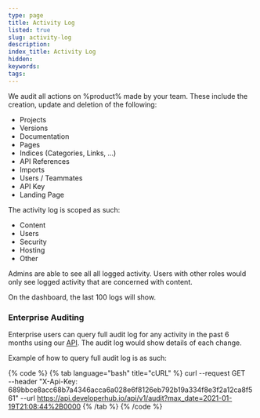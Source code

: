 ```yaml
---
type: page
title: Activity Log
listed: true
slug: activity-log
description: 
index_title: Activity Log
hidden: 
keywords: 
tags: 
---
```



We audit all actions on %product% made by your team. These include the creation, update and deletion of the following:

- Projects
- Versions
- Documentation
- Pages
- Indices (Categories, Links, ...)
- API References
- Imports
- Users / Teammates
- API Key
- Landing Page

The activity log is scoped as such:

- Content
- Users
- Security
- Hosting
- Other

Admins are able to see all all logged activity. Users with other roles would only see logged activity that are concerned with content.

On the dashboard, the last 100 logs will show.

### Enterprise Auditing

Enterprise users can query full audit log for any activity in the past 6 months using our [API](/v1.0/api/ref#get-audit-log). The audit log would show details of each change.

Example of how to query full audit log is as such:


{% code %}
{% tab language="bash" title="cURL" %}
curl --request GET \
 --header "X-Api-Key: 689bbce8acc68b7a4346acca6a028e6f8126eb792b19a334f8e3f2a12ca8f561"
 --url https://api.developerhub.io/api/v1/audit?max_date=2021-01-19T21:08:44%2B0000
{% /tab %}
{% /code %}


